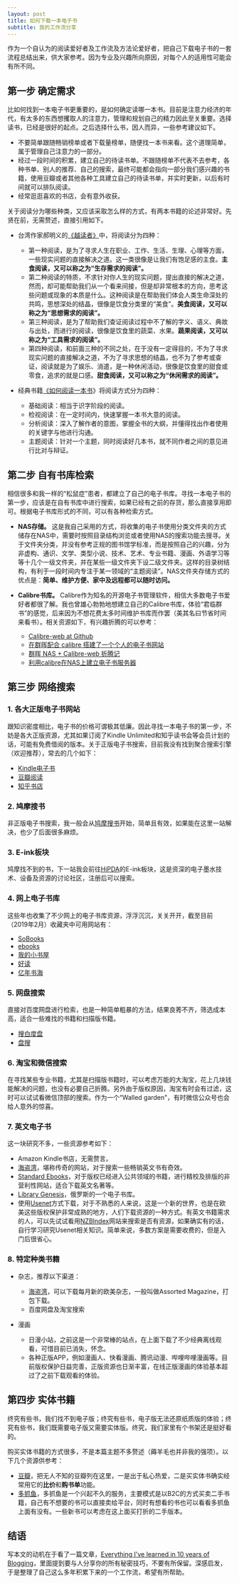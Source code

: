 ```yaml
---
layout: post
title: 如何下载一本电子书
subtitle: 我的工作流分享
---
```


作为一个自认为的阅读爱好者及工作流及方法论爱好者，把自己下载电子书的一套流程总结出来，供大家参考。因为专业及兴趣所向原因，对每个人的适用性可能会有所不同。

## 第一步 确定需求

比如何找到一本电子书更重要的，是如何确定读哪一本书。目前是注意力经济的年代，有太多的东西想攫取人的注意力，管理和规划自己的精力因此至关重要。选择读书，已经是很好的起点。之后选择什么书，因人而异，一些参考建议如下。

- 不要简单跟随畅销榜单或者下载量榜单，随便找一本书来看。这个道理简单，属于管理自己注意力的一部分。
- 经过一段时间的积累，建立自己的待读书单。不跟随榜单不代表不去参考，各种书单、别人的推荐、自己的搜索，最终可能都会指向一部分我们感兴趣的书籍，使用豆瓣或者其他各种工具建立自己的待读书单，并实时更新，以后有时间就可以排队阅读。
- 经常逛逛喜欢的书店，会有意外收获。

关于阅读分为哪些种类，又应该采取怎么样的方式，有两本书籍的论述非常好。先贤在前，无需赘述，直接引用如下。

- 台湾作家郝明义的[《越读者》](https://book.douban.com/subject/3644095/)中，将阅读分为四种：
  - 第一种阅读，是为了寻求人生在职业、工作、生活、生理、心理等方面，一些现实问题的直接解决之道。这一类很像是让我们有饱足感的主食。**主食阅读，又可以称之为“生存需求的阅读”。**
  - 第二种阅读的特质，不求针对你人生的现实问题，提出直接的解决之道，然而，却可能帮助我们从一个看来间接，但是却非常根本的方向，思考这些问题或现象的本质是什么。这种阅读是在帮助我们体会人类生命深处的共鸣，思想深处的结晶，很像是饮食分类里的“美食”。**美食阅读，又可以称之为“思想需求的阅读”。**
  - 第三种阅读，是为了帮助我们查证阅读过程中不了解的字义、语义、典故与出处，而进行的阅读，很像是饮食里的蔬菜、水果。**蔬果阅读，又可以称之为“工具需求的阅读”。**
  - 第四种阅读，和前面三种的不同之处，在于没有一定得目的，不为了寻求现实问题的直接解决之道，不为了寻求思想的结晶，也不为了参考或查证，阅读就是为了娱乐、消遣，是一种休闲活动，很像是饮食里的甜食或零食，追求的就是口感。**甜食阅读，又可以称之为“休闲需求的阅读”。**

- 经典书籍[《如何阅读一本书](https://book.douban.com/subject/1013208/)》将阅读方式分为四种：
  - 基础阅读：相当于识字阶段的阅读。
  - 检视阅读：在一定时间内，快速掌握一本书大意的阅读。
  - 分析阅读：深入了解作者的意图，掌握全书的大纲，并懂得找出作者使用的关键字与他进行沟通。
  - 主题阅读：针对一个主题，同时阅读好几本书，就不同作者之间的意见进行比对与辩证。

## 第二步 自有书库检索

相信很多和我一样的“松鼠症”患者，都建立了自己的电子书库。寻找一本电子书的第一步，应该是在自有书库中进行搜索，如果已经有之前的存货，那么直接享用即可。根据电子书库形式的不同，可以有各种检索方式。

- **NAS存储。** 这是我自己采用的方式，将收集的电子书使用分类文件夹的方式储存在NAS中，需要时按照目录结构浏览或者使用NAS的搜索功能去搜寻。关于文件夹分类，并没有参考正规的图书馆学标准，而是按照自己的兴趣，分为非虚构、通识、文学、类型小说、技术、艺术、专业书籍、漫画、外语学习等等十几个一级文件夹，并在某些一级文件夹下设二级文件夹。这样的目录树结构，有利于一段时间内专注于某一领域的“主题阅读”。NAS文件夹存储方式的优点是：**简单、维护方便、家中及远程都可以随时访问。**

- **Calibre书库。** Calibre作为知名的开源电子书管理软件，相信大多数电子书爱好者都很了解。我也曾雄心勃勃地想建立自己的Calibre书库，体验“君临群书”的感觉，后来因为不想花费太多时间维护书库而作罢（美其名曰节省时间来看书）。相关资源如下，有兴趣折腾的可以参考：
  - [Calibre-web at Github](https://github.com/janeczku/calibre-web)
  - [在群晖配合 calibre 搭建了一个个人的电子书网站](https://www.v2ex.com/t/388170)
  - [群晖 NAS + Calibre-web 折腾记](https://www.v2ex.com/t/454902)
  - [利用calibre在NAS上建立电子书服务器](https://www.jianshu.com/p/6a17474e578e)

## 第三步 网络搜索
 
### 1. 各大正版电子书网站

跟知识密度相比，电子书的价格可谓极其低廉。因此寻找一本电子书的第一步，不妨是各大正版资源，尤其如果订阅了Kindle Unlimited和知乎读书会等会员计划的话，可能有免费借阅的版本。关于正版电子书搜索，目前我没有找到聚合搜索引擎（欢迎推荐），常去的几个如下：
 - [Kindle电子书](https://www.amazon.cn/Kindle%E7%94%B5%E5%AD%90%E4%B9%A6/b/ref=sa_menu_kindle_l2_116169071?ie=UTF8&node=116169071)
 - [豆瓣阅读](https://read.douban.com/)
 - [知乎书店](https://www.zhihu.com/pub/)

### 2. 鸠摩搜书

非正版电子书搜索，我一般会从[鸠摩搜书](https://www.jiumodiary.com/)开始，简单且有效，如果能在这里一站解决，也少了后面很多麻烦。

### 3. E-ink板块

鸠摩找不到的书，下一站我会前往[HiPDA](https://www.hi-pda.com/forum/)的E-ink板块，这是资深的电子墨水技术、设备及资源的讨论社区，注册后可以搜索。

### 4. 网上电子书库

这些年也收集了不少网上的电子书库资源，浮浮沉沉，关关开开，截至目前（2019年2月）收藏夹中可用网站有：
- [SoBooks](https://sobooks.cc/)
- [ebooks](https://ebooks.run/)
- [我的小书屋](http://mebook.cc/)
- [好读](http://www.haodoo.net/)
- [亿年书海](https://www.inien.com/w/#/Index)

### 5. 网盘搜索

直接对百度网盘进行检索，也是一种简单粗暴的方法，结果良莠不齐，筛选成本高，适合一些难找的书籍和扫描版书籍。
- [搜白度盘](http://www.sobaidupan.com/)
- [盘搜](http://www.pansou.com/)

### 6. 淘宝和微信搜索

在寻找某些专业书籍，尤其是扫描版书籍时，可以考虑万能的大淘宝，花上几块钱能解决的问题，也没有必要自己折腾。另外由于版权原因，淘宝有时会有过滤，这时可以试试看微信顶部的搜索。作为一个“Walled garden"，有时微信公众号也会给人意外的惊喜。

### 7. 英文电子书

这一块研究不多，一些资源参考如下：

- Amazon Kindle书店，无需赘言。
- [海盗湾](https://thepiratebay.org/)，堪称传奇的网站，对于搜索一些畅销英文书有奇效。
- [Standard Ebooks](https://standardebooks.org/)，对于版权已经进入公共领域的书籍，进行精校及排版的非营利性网站，适合下载英文名著等。
- [Library Genesis](http://gen.lib.rus.ec/)，俄罗斯的一个电子书库。
- 使用[Usenet](https://baike.baidu.com/item/Usenet%E6%96%B0%E9%97%BB%E7%BB%84)方式下载，对于不熟悉的人来说，这是一个新的世界，也是在欧美这些版权保护非常成熟的地方，人们下载资源的一种方式。有英文书籍需求的人，可以先试试看用[NZBIndex](http://www.nzbindex.com/)网站来搜索是否有资源，如果确实有的话，自行学习研究Usenet相关知识。简单来说，多数方案是需要收费的，但是入门后很省心。

### 8. 特定种类书籍

- 杂志，推荐以下渠道：
  - [海盗湾](https://thepiratebay.org/)，可以下载每月新的欧美杂志，一般叫做Assorted Magazine，打包下载。
  - 百度网盘及淘宝搜索

- 漫画
  - 日漫小站，之前这是一个非常棒的站点，在上面下载了不少经典离线观看，可惜目前已消失，怀念。
  - 各种正版APP，例如漫画人、快看漫画、腾讯动漫、哔哩哔哩漫画等。目前版权保护日益完善，正版资源也日渐丰富，在线正版漫画的体验基本超过了之前下载观看的体验。

## 第四步 实体书籍

终究有些书，我们找不到电子版；终究有些书，电子版无法还原纸质版的体验；终究有些书，我们既需要电子版又需要实体版。终究，我们家里有个书架还是挺好看的。

购买实体书籍的方式很多，不是本篇主题不多赘述（薅羊毛也并非我的强项）。以下几个资源供参考：

- [豆瓣](www.douban.com)，把无人不知的豆瓣列在这里，一是出于私心热爱，二是买实体书确实经常用它的**比价**和**购书单**功能。 
- [多抓鱼](https://www.duozhuayu.com/)，多抓鱼是一个兴起不久的服务，主要模式是以B2C的方式买卖二手书籍，自己有不想要的书可以直接卖给平台，同时有想看的书也可以看看多抓鱼上面有没有。一些新书可以考虑在这上面买打折的二手版本。

## 结语

写本文的动机在于看了一篇文章，[Everything I've learned in 10 years of Blogging](https://ferrucc.io/posts/starting-a-blog/)，里面提到要与人分享你的所有秘密技巧，不要有所保留。深感启发，于是整理了自己这么多年积累下来的一个工作流，希望有所帮助。










